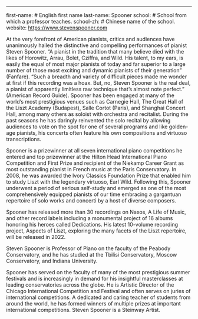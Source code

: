 ---
first-name: # English first name
last-name: Spooner
school: # School from which a professor teaches.
school-zh: # Chinese name of the school.
website: https://www.stevenspooner.com

At the very forefront of American pianists, critics and audiences have unanimously hailed the distinctive and compelling performances of pianist Steven Spooner. “A pianist in the tradition that many believe died with the likes of Horowitz, Arrau, Bolet, Cziffra, and Wild. His talent, to my ears, is easily the equal of most major pianists of today and far superior to a large number of those most exciting and dynamic pianists of their generation” (Fanfare). “Such a breadth and variety of difficult pieces made me wonder at first if this recording was a hoax. But, no, Steven Spooner is the real deal, a pianist of apparently limitless raw technique that’s almost note perfect.” (American Record Guide). Spooner has been engaged at many of the world’s most prestigious venues such as Carnegie Hall, The Great Hall of the Liszt Academy (Budapest), Salle Cortot (Paris), and Shanghai Concert Hall, among many others as soloist with orchestra and recitalist. During the past seasons he has daringly reinvented the solo recital by allowing audiences to vote on the spot for one of several programs and like golden-age pianists, his concerts often feature his own compositions and virtuoso transcriptions.

Spooner is a prizewinner at all seven international piano competitions he entered and top prizewinner at the Hilton Head International Piano Competition and First Prize and recipient of the Niekamp Career Grant as most outstanding pianist in French music at the Paris Conservatory. In 2008, he was awarded the Ivory Classics Foundation Prize that enabled him to study Liszt with the legendary virtuoso, Earl Wild. Following this, Spooner underwent a period of serious self-study and emerged as one of the most comprehensively equipped pianists of our time embracing a gargantuan repertoire of solo works and concerti by a host of diverse composers.

Spooner has released more than 30 recordings on Naxos, A Life of Music, and other record labels including a monumental project of 16 albums honoring his heroes called Dedications. His latest 10-volume recording project, Aspects of Liszt, exploring the many facets of the Liszt repertoire, will be released in 2022.

Steven Spooner is Professor of Piano on the faculty of the Peabody Conservatory, and he has studied at the Tbilisi Conservatory, Moscow Conservatory, and Indiana University.

Spooner has served on the faculty of many of the most prestigious summer festivals and is increasingly in demand for his insightful masterclasses at leading conservatories across the globe.  He is Artistic Director of the Chicago International Competition and Festival and often serves on juries of international competitions. A dedicated and caring teacher of students from around the world, he has formed winners of multiple prizes at important international competitions. Steven Spooner is a Steinway Artist.

